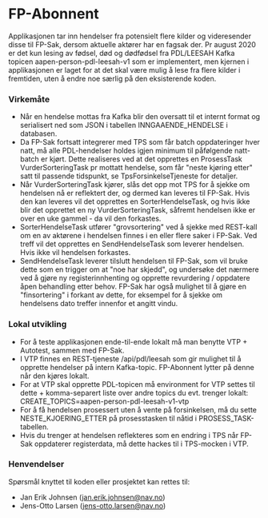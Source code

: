 FP-Abonnent
===============
Applikasjonen tar inn hendelser fra potensielt flere kilder og videresender disse til FP-Sak, dersom aktuelle aktører har en fagsak der. Pr august 2020 er det kun lesing av fødsel, død og dødfødsel fra PDL/LEESAH Kafka topicen aapen-person-pdl-leesah-v1 som er implementert, men kjernen i applikasjonen er laget for at det skal være mulig å lese fra flere kilder i fremtiden, uten å endre noe særlig på den eksisterende koden.

### Virkemåte
* Når en hendelse mottas fra Kafka blir den oversatt til et internt format og serialisert ned som JSON i tabellen INNGAAENDE_HENDELSE i databasen.
* Da FP-Sak fortsatt integrerer med TPS som får batch oppdateringer hver natt, må alle PDL-hendelser holdes igjen minimum til påfølgende natt-batch er kjørt. Dette realiseres ved at det opprettes en ProsessTask VurderSorteringTask pr mottatt hendelse, som får "neste kjøring etter" satt til passende tidspunkt, se TpsForsinkelseTjeneste for detaljer.
* Når VurderSorteringTask kjører, slås det opp mot TPS for å sjekke om hendelsen nå er reflektert der, og dermed kan leveres til FP-Sak. Hvis den kan leveres vil det opprettes en SorterHendelseTask, og hvis ikke blir det opprettet en ny VurderSorteringTask, såfremt hendelsen ikke er over en uke gammel - da vil den forkastes.
* SorterHendelseTask utfører "grovsortering" ved å sjekke med REST-kall om en av aktørene i hendelsen finnes i en eller flere saker i FP-Sak. Ved treff vil det opprettes en SendHendelseTask som leverer hendelsen. Hvis ikke vil hendelsen forkastes.
* SendHendelseTask leverer tilslutt hendelsen til FP-Sak, som vil bruke dette som en trigger om at "noe har skjedd", og undersøke det nærmere ved å gjøre ny registerinnhenting og opprette revurdering / oppdatere åpen behandling etter behov. FP-Sak har også mulighet til å gjøre en "finsortering" i forkant av dette, for eksempel for å sjekke om hendelsens dato treffer innenfor et angitt vindu. 

### Lokal utvikling
* For å teste applikasjonen ende-til-ende lokalt må man benytte VTP + Autotest, sammen med FP-Sak.
* I VTP finnes en REST-tjeneste /api/pdl/leesah som gir mulighet til å opprette hendelser på intern Kafka-topic. FP-Abonnent lytter på denne når den kjøres lokalt.
* For at VTP skal opprette PDL-topicen må environment for VTP settes til dette + komma-separert liste over andre topics du evt. trenger lokalt: CREATE_TOPICS=aapen-person-pdl-leesah-v1-vtp
* For å få hendelsen prosessert uten å vente på forsinkelsen, må du sette NESTE_KJOERING_ETTER på prosesstasken til nåtid i PROSESS_TASK-tabellen.
* Hvis du trenger at hendelsen reflekteres som en endring i TPS når FP-Sak oppdaterer registerdata, må dette hackes til i TPS-mocken i VTP.

### Henvendelser
Spørsmål knyttet til koden eller prosjektet kan rettes til:
* Jan Erik Johnsen (jan.erik.johnsen@nav.no)
* Jens-Otto Larsen (jens-otto.larsen@nav.no)

